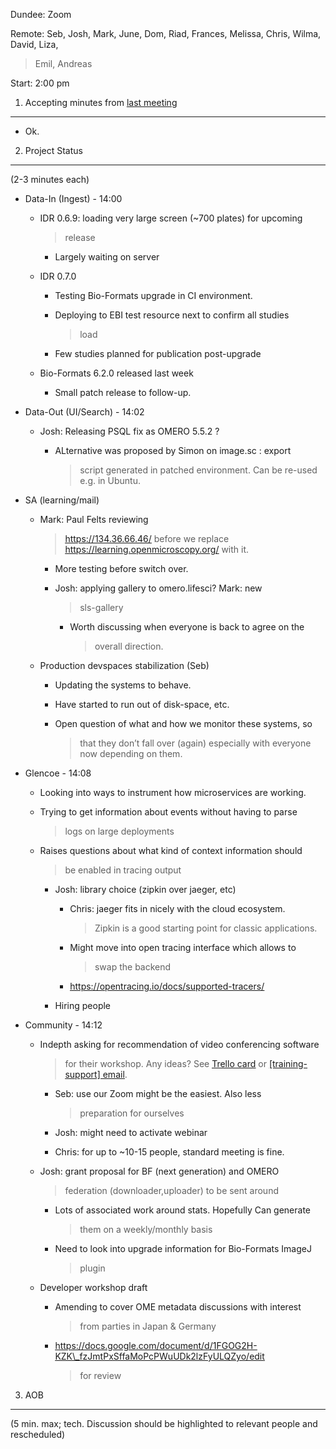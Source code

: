 Dundee: Zoom

Remote: Seb, Josh, Mark, June, Dom, Riad, Frances, Melissa, Chris,
Wilma, David, Liza,

> Emil, Andreas

Start: 2:00 pm

1. Accepting minutes from [<u>last meeting</u>](https://docs.google.com/document/d/12KVCqkW1PJm0pwtTtRb3ocuYXjYCNXsUv1RqfCrKBqg/edit)
-------------------------------------------------------------------------------------------------------------------------------------

-   Ok.

2. Project Status
-----------------

(2-3 minutes each)

-   Data-In (Ingest) - 14:00

    -   IDR 0.6.9: loading very large screen (\~700 plates) for upcoming
        > release

        -   Largely waiting on server

    -   IDR 0.7.0

        -   Testing Bio-Formats upgrade in CI environment.

        -   Deploying to EBI test resource next to confirm all studies
            > load

        -   Few studies planned for publication post-upgrade

    -   Bio-Formats 6.2.0 released last week

        -   Small patch release to follow-up.

-   Data-Out (UI/Search) - 14:02

    -   Josh: Releasing PSQL fix as OMERO 5.5.2 ?

        -   ALternative was proposed by Simon on image.sc : export
            > script generated in patched environment. Can be re-used
            > e.g. in Ubuntu.

-   SA (learning/mail)

    -   Mark: Paul Felts reviewing
        > [<u>https://134.36.66.46/</u>](https://134.36.66.46/) before
        > we replace
        > [<u>https://learning.openmicroscopy.org/</u>](https://learning.openmicroscopy.org/)
        > with it.

        -   More testing before switch over.

        -   Josh: applying gallery to omero.lifesci? Mark: new
            > sls-gallery

            -   Worth discussing when everyone is back to agree on the
                > overall direction.

    -   Production devspaces stabilization (Seb)

        -   Updating the systems to behave.

        -   Have started to run out of disk-space, etc.

        -   Open question of what and how we monitor these systems, so
            > that they don’t fall over (again) especially with everyone
            > now depending on them.

-   Glencoe - 14:08

    -   Looking into ways to instrument how microservices are working.

    -   Trying to get information about events without having to parse
        > logs on large deployments

    -   Raises questions about what kind of context information should
        > be enabled in tracing output

        -   Josh: library choice (zipkin over jaeger, etc)

            -   Chris: jaeger fits in nicely with the cloud ecosystem.
                > Zipkin is a good starting point for classic
                > applications.

            -   Might move into open tracing interface which allows to
                > swap the backend

            -   [<u>https://opentracing.io/docs/supported-tracers/</u>](https://opentracing.io/docs/supported-tracers/)

        -   Hiring people

-   Community - 14:12

    -   Indepth asking for recommendation of video conferencing software
        > for their workshop. Any ideas? See [<u>Trello
        > card</u>](https://trello.com/c/S2oroHER/255-indepth-omero-training-and-tagathon-to-store-3d-plant-images)
        > or [<u>\[training-support\]
        > email</u>](https://lists.openmicroscopy.org.uk/mailman/private/training-support/2019-July/000105.html).

        -   Seb: use our Zoom might be the easiest. Also less
            > preparation for ourselves

        -   Josh: might need to activate webinar

        -   Chris: for up to \~10-15 people, standard meeting is fine.

    -   Josh: grant proposal for BF (next generation) and OMERO
        > federation (downloader,uploader) to be sent around

        -   Lots of associated work around stats. Hopefully Can generate
            > them on a weekly/monthly basis

        -   Need to look into upgrade information for Bio-Formats ImageJ
            > plugin

    -   Developer workshop draft

        -   Amending to cover OME metadata discussions with interest
            > from parties in Japan & Germany

        -   [<u>https://docs.google.com/document/d/1FGOG2H-KZK\_fzJmtPxSffaMoPcPWuUDk2lzFyULQZyo/edit</u>](https://docs.google.com/document/d/1FGOG2H-KZK_fzJmtPxSffaMoPcPWuUDk2lzFyULQZyo/edit)
            > for review

3. AOB
------

(5 min. max; tech. Discussion should be highlighted to relevant people
and rescheduled)
